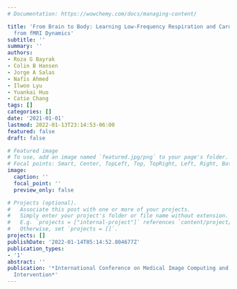 ```yaml
---
# Documentation: https://wowchemy.com/docs/managing-content/

title: 'From Brain to Body: Learning Low-Frequency Respiration and Cardiac Signals
  from fMRI Dynamics'
subtitle: ''
summary: ''
authors:
- Roza G Bayrak
- Colin B Hansen
- Jorge A Salas
- Nafis Ahmed
- Ilwoo Lyu
- Yuankai Huo
- Catie Chang
tags: []
categories: []
date: '2021-01-01'
lastmod: 2022-01-13T23:14:53-06:00
featured: false
draft: false

# Featured image
# To use, add an image named `featured.jpg/png` to your page's folder.
# Focal points: Smart, Center, TopLeft, Top, TopRight, Left, Right, BottomLeft, Bottom, BottomRight.
image:
  caption: ''
  focal_point: ''
  preview_only: false

# Projects (optional).
#   Associate this post with one or more of your projects.
#   Simply enter your project's folder or file name without extension.
#   E.g. `projects = ["internal-project"]` references `content/project/deep-learning/index.md`.
#   Otherwise, set `projects = []`.
projects: []
publishDate: '2022-01-14T05:14:52.804677Z'
publication_types:
- '1'
abstract: ''
publication: '*International Conference on Medical Image Computing and Computer-Assisted
  Intervention*'
---
```

